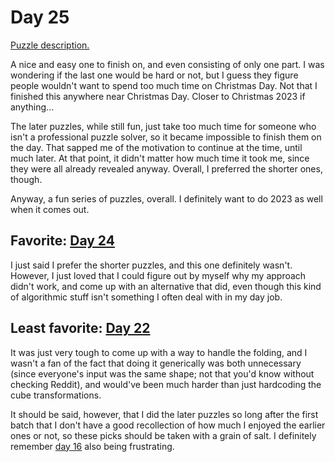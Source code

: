 # Day 25

[Puzzle description.](https://adventofcode.com/2022/day/25)

A nice and easy one to finish on, and even consisting of only one part. I was wondering if the last
one would be hard or not, but I guess they figure people wouldn't want to spend too much time on
Christmas Day. Not that I finished this anywhere near Christmas Day. Closer to Christmas 2023 if
anything...

The later puzzles, while still fun, just take too much time for someone who isn't a professional
puzzle solver, so it became impossible to finish them on the day. That sapped me of the motivation
to continue at the time, until much later. At that point, it didn't matter how much time it took
me, since they were all already revealed anyway. Overall, I preferred the shorter ones, though.

Anyway, a fun series of puzzles, overall. I definitely want to do 2023 as well when it comes out.

## Favorite: [Day 24](../day24)

I just said I prefer the shorter puzzles, and this one definitely wasn't. However, I just loved that
I could figure out by myself why my approach didn't work, and come up with an alternative that did,
even though this kind of algorithmic stuff isn't something I often deal with in my day job.

## Least favorite: [Day 22](../day22)

It was just very tough to come up with a way to handle the folding, and I wasn't a fan of the fact
that doing it generically was both unnecessary (since everyone's input was the same shape; not that
you'd know without checking Reddit), and would've been much harder than just hardcoding the cube
transformations.

It should be said, however, that I did the later puzzles so long after the first batch that I don't
have a good recollection of how much I enjoyed the earlier ones or not, so these picks should be
taken with a grain of salt. I definitely remember [day 16](../day16) also being frustrating.
